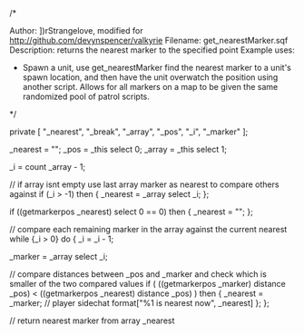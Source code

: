 /*

  Author: ])rStrangelove, modified for http://github.com/devynspencer/valkyrie
  Filename: get_nearestMarker.sqf
  Description: returns the nearest marker to the specified point
  Example uses:
  
  * Spawn a unit, use get_nearestMarker find the nearest marker to a unit's spawn location, and then have the unit overwatch the position using another script. Allows for all markers on a map to be given the same randomized pool of patrol scripts.
  
*/

private [
  "_nearest",
  "_break",
  "_array",
  "_pos",
  "_i",
  "_marker"
];

_nearest = "";
_pos = _this select 0;
_array = _this select 1;

_i = count _array - 1;

// if array isnt empty use last array marker as nearest to compare others against
if (_i > -1) then {
  _nearest = _array select _i;
};

if ((getmarkerpos _nearest) select 0 == 0) then {
  _nearest = "";
};

// compare each remaining marker in the array against the current nearest
while {_i > 0} do {
  _i = _i - 1;

  _marker = _array select _i;

  // compare distances between _pos and _marker and check which is smaller of the two compared values
  if ( ((getmarkerpos _marker) distance _pos) < ((getmarkerpos _nearest) distance _pos) ) then {
    _nearest = _marker;
    // player sidechat format["%1 is nearest now", _nearest]
  };
};

// return nearest marker from array
_nearest
